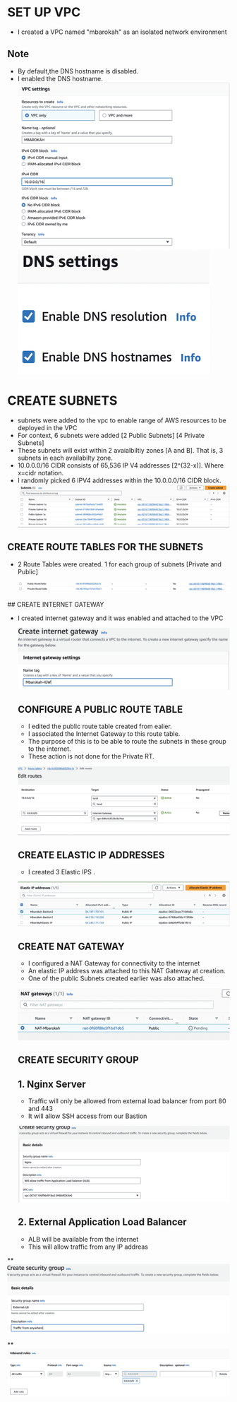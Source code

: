 # SET UP VPC

* I created a VPC named "mbarokah" as an isolated network environment 
## Note
* By default,the DNS hostname is disabled. 
* I enabled the DNS hostname.
 ![vpc settings](Images/vpc-settings.jpg)
 ![Dns-Hostname](Images/Dns-Hostname.JPG)


 # CREATE SUBNETS
 * subnets were added to the vpc to enable range of AWS resources to be deployed in the VPC
 * For context, 6 subnets were added [2 Public Subnets] [4 Private Subnets]
 * These subnets will exist within 2 avaialbiltiy zones [A and B]. That is, 3 subnets in each availabilty zone.
 * 10.0.0.0/16 CIDR consists of 65,536 IP V4 addresses [2^(32-x)]. Where x=cidr notation.
 * I randomly picked 6 IPV4 addresses within the 10.0.0.0/16 CIDR block.
  ![Subnets](Images/Subnets.JPG)

  ## CREATE ROUTE TABLES FOR THE SUBNETS
  * 2 Route Tables were created. 1 for each group of subnets [Private and Public]
  
    ![Route-Table](Images/Route-Table.JPG)

   ## CREATE INTERNET GATEWAY

   * I created internet gateway and it was enabled and attached to the VPC

     ![Igw](Images/Igw.JPG)

     ## CONFIGURE A PUBLIC ROUTE TABLE

     * I edited the public route table created from ealier.
     * I associated the Internet Gateway to this route table.
     * The purpose of this is to be able to route the subnets in these group to the internet.
     * These action is not done for the Private RT.

      ![Public-RT](Images/Public-RT.JPG)

      ## CREATE ELASTIC IP ADDRESSES

      * I created 3 Elastic IPS .
      
     ![Elastic-IP](Images/Elastic-IP.JPG)
      
      ## CREATE NAT GATEWAY

      * I configured a NAT Gateway for connectivity to the internet
      * An elastic IP address was attached to this NAT Gateway at creation.
      * One of the public Subnets created earlier was also attached.

       ![NAT](Images/NAT.JPG)

       ## CREATE SECURITY GROUP
        ## 1. Nginx Server
        * Traffic will only be allowed from external load balancer from port 80 and 443 
        * It will allow SSH access from our Bastion

       
        ![NginxSG](Images/NginxSG.JPG)

        ## 2. External Application Load Balancer
        * ALB will be available from the internet
        * This will allow traffic from any IP addreas

**
         ![External-lb](Images/External-lb.JPG)


 **
           ![External-SG](Images/External-SG.JPG)

  ![]()

  ![]()

  ![]()


  ![]()



